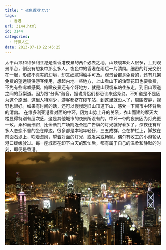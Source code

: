 ```yaml
---
title: " 夜色香港\t\t"
tags:
  - 香港
url: 3144.html
id: 3144
categories:
  - 行摄人生
date: 2013-07-10 22:45:25
---
```


太平山顶和维多利亚港是看香港夜景的两个必去之地。山顶缆车处人很多，上到观景平台，倒没有想象中那么多人。夜色中的香港在雨后一片清朗。细密的灯光交织在一起，形成不真实的幻境，却又细腻得触手可及。观景台都是免费的，还有几架免费的望远镜供游客使用，想起内地一些地方，上山看山下的油菜花田也要收费，不免有些唏嘘感慨。俯瞰夜景还有个好地方，就是山顶缆车站往东走，到旧山顶道之间的芬梨道。因为跟“分离”谐音，据说情侣们都忌讳来这条路。不知道是不是因为这个原因，这里人特别少，游客都挤在缆车站，到这里就没人了，周围安静，视野也很好。如果有时间的话，还可以慢慢走旧山顶道下山，感受一下闹市中环背后的清幽。 在维多利亚港看对面的中环，因为山势上升的关系，依山而建的摩天大楼显得特别有层次感，这是其他城市的夜景所没有的。中环一带的夜景因为灯光更一致，柔和而细密，比金紫荆广场附近全是广告牌的灯光就好看多了。深夜还有许多人恋恋不舍的坐在岸边，很多都是本地年轻仔，三五成群，坐在护栏上，脚放在前面石堤上，吹着海风，望着对面的灯光，或发呆或畅聊。偶尔有收工的小游轮从港口缓缓驶过。每一座城市在卸下白天的繁忙后，都有属于自己的温柔和静默的时刻，即便是香港。 ![hongkong_night](../../images//2013/07/hongkong_night.jpg)